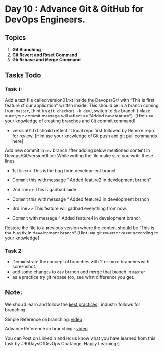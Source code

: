 # Day 10 : Advance Git & GitHub for DevOps Engineers.

## Topics

1. **Git Branching**
2. **Git Revert and Reset Command**
3. **Git Rebase and Merge Command**

## Tasks Todo

### Task 1:
Add a text file called version01.txt inside the Devops/Git/ with “This is first feature of our application” written inside. 
This should be in a branch coming from `master`, 
[hint try `git checkout -b dev`], 
switch to `dev` branch ( Make sure your commit message will reflect as "Added new feature").
[Hint use your knowledge of creating branches and Git commit command]

- version01.txt should reflect at local repo first followed by Remote repo for review.
[Hint use your knowledge of Git push and git pull commands here] 

Add new commit in `dev` branch after adding below mentioned content in Devops/Git/version01.txt:
While writing the file make sure you write these lines

- 1st line>>  This is the bug fix in development branch
- Commit this with message “ Added feature2 in development branch”

- 2nd line>> This is gadbad code
- Commit this with message “ Added feature3 in development branch

- 3rd line>> This feature will gadbad everything from now.
- Commit with message “ Added feature4 in development branch

Restore the file to a previous version where the content should be “This is the bug fix in development branch”
[Hint use git revert or reset according to your knowledge]

### Task 2:

- Demonstrate the concept of branches with 2 or more branches with screenshot.
- add some changes to `dev` branch and merge that branch in `master`
- as a practice try git rebase too, see what difference you get.


## Note: 
We should learn and follow the [best practices](https://www.flagship.io/git-branching-strategies/) , industry follows for branching.

Simple Reference on branching: [video](https://youtu.be/NzjK9beT_CY)

Advance Reference on branching : [video](https://youtu.be/7xhkEQS3dXw)

You can Post on LinkedIn and let us know what you have learned from this task by #90DaysOfDevOps Challange. Happy Learning :)